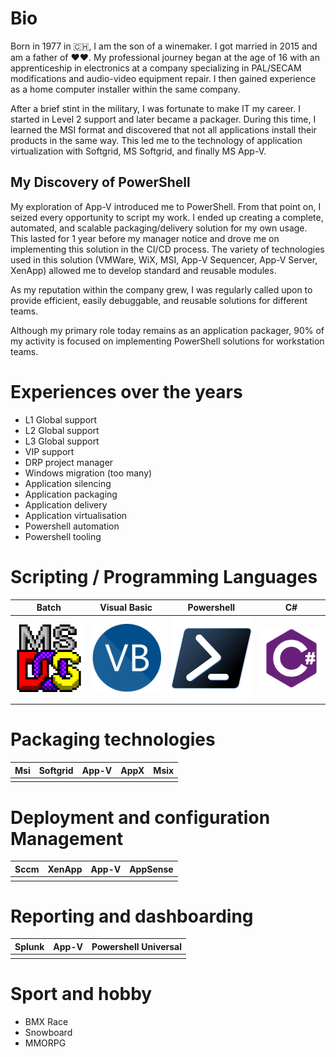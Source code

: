 # Bio

Born in 1977 in 🇨🇭, I am the son of a winemaker. I got married in 2015 and am a father of ❤️❤️. My professional journey began at the age of 16 with an apprenticeship in electronics at a company specializing in PAL/SECAM modifications and audio-video equipment repair. I then gained experience as a home computer installer within the same company.

After a brief stint in the military, I was fortunate to make IT my career. I started in Level 2 support and later became a packager. During this time, I learned the MSI format and discovered that not all applications install their products in the same way. This led me to the technology of application virtualization with Softgrid, MS Softgrid, and finally MS App-V.

## My Discovery of PowerShell

My exploration of App-V introduced me to PowerShell. From that point on, I seized every opportunity to script my work. I ended up creating a complete, automated, and scalable packaging/delivery solution for my own usage.
This lasted for 1 year before my manager notice and drove me on implementing this solution in the CI/CD process.
The variety of technologies used in this solution (VMWare, WiX, MSI, App-V Sequencer, App-V Server, XenApp) allowed me to develop standard and reusable modules.

As my reputation within the company grew, I was regularly called upon to provide efficient, easily debuggable, and reusable solutions for different teams.

Although my primary role today remains as an application packager, 90% of my activity is focused on implementing PowerShell solutions for workstation teams.

# Experiences over the years

* L1 Global support
* L2 Global support
* L3 Global support
* VIP support
* DRP project manager
* Windows migration (too many)
* Application silencing
* Application packaging
* Application delivery
* Application virtualisation
* Powershell automation
* Powershell tooling

# Scripting / Programming Languages

| Batch | Visual Basic | Powershell | C# |
|----------- |--- |--- |--- |
| ![](https://github.com/devicons/devicon/blob/master/icons/msdos/msdos-original.svg) |![](https://github.com/devicons/devicon/blob/master/icons/visualbasic/visualbasic-original.svg) | ![](https://github.com/devicons/devicon/blob/master/icons/powershell/powershell-original.svg) | ![](https://github.com/devicons/devicon/blob/master/icons/csharp/csharp-plain.svg) |

# Packaging technologies

| Msi | Softgrid | App-V | AppX | Msix |
|---- |--------- |------ |----- |----- |
|     |          |       |      |      |

# Deployment and configuration Management

| Sccm | XenApp | App-V | AppSense |
|----- |--------- |------ |----- |
|      |          |       |      |

# Reporting and dashboarding

| Splunk | App-V | Powershell Universal |
|------- |------ |--------------------- |
|        |       |                      |

# Sport and hobby

* BMX Race
* Snowboard
* MMORPG



